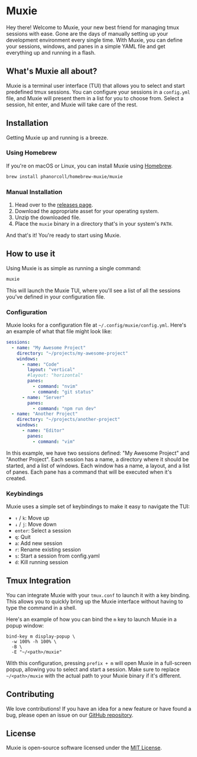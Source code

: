 # Muxie
Hey there! Welcome to Muxie, your new best friend for managing tmux sessions with ease. Gone are the days of manually setting up your development environment every single time. With Muxie, you can define your sessions, windows, and panes in a simple YAML file and get everything up and running in a flash.

## What's Muxie all about?

Muxie is a terminal user interface (TUI) that allows you to select and start predefined tmux sessions. You can configure your sessions in a `config.yml` file, and Muxie will present them in a list for you to choose from. Select a session, hit enter, and Muxie will take care of the rest.

## Installation

Getting Muxie up and running is a breeze.

### Using Homebrew

If you're on macOS or Linux, you can install Muxie using [Homebrew](https://brew.sh/).

```bash
brew install phanorcoll/homebrew-muxie/muxie
```

### Manual Installation

1.  Head over to the [releases page](https://github.com/phanorcoll/muxie/releases).
2.  Download the appropriate asset for your operating system.
3.  Unzip the downloaded file.
4.  Place the `muxie` binary in a directory that's in your system's `PATH`.

And that's it! You're ready to start using Muxie.

## How to use it

Using Muxie is as simple as running a single command:

```bash
muxie
```

This will launch the Muxie TUI, where you'll see a list of all the sessions you've defined in your configuration file.

### Configuration

Muxie looks for a configuration file at `~/.config/muxie/config.yml`. Here's an example of what that file might look like:

```yaml
sessions:
  - name: "My Awesome Project"
    directory: "~/projects/my-awesome-project"
    windows:
      - name: "Code"
        layout: "vertical"
        #layout: "horizontal"
        panes:
          - command: "nvim"
          - command: "git status"
      - name: "Server"
        panes:
          - command: "npm run dev"
  - name: "Another Project"
    directory: "~/projects/another-project"
    windows:
      - name: "Editor"
        panes:
          - command: "vim"
```

In this example, we have two sessions defined: "My Awesome Project" and "Another Project". Each session has a name, a directory where it should be started, and a list of windows. Each window has a name, a layout, and a list of panes. Each pane has a command that will be executed when it's created.

### Keybindings

Muxie uses a simple set of keybindings to make it easy to navigate the TUI:

*   `↑` / `k`: Move up
*   `↓` / `j`: Move down
*   `enter`: Select a session
*   `q`: Quit
*   `a`: Add new session
*   `r`: Rename existing session
*   `s`: Start a session from config.yaml
*   `d`: Kill running session

## Tmux Integration

You can integrate Muxie with your `tmux.conf` to launch it with a key binding. This allows you to quickly bring up the Muxie interface without having to type the command in a shell.

Here's an example of how you can bind the `m` key to launch Muxie in a popup window:

```tmux
bind-key m display-popup \
  -w 100% -h 100% \
  -B \
  -E "~/<path>/muxie"
```

With this configuration, pressing `prefix + m` will open Muxie in a full-screen popup, allowing you to select and start a session. Make sure to replace `~/<path>/muxie` with the actual path to your Muxie binary if it's different.

## Contributing

We love contributions! If you have an idea for a new feature or have found a bug, please open an issue on our [GitHub repository](https://github.com/phanorcoll/muxie/issues).

## License

Muxie is open-source software licensed under the [MIT License](https://opensource.org/licenses/MIT).
